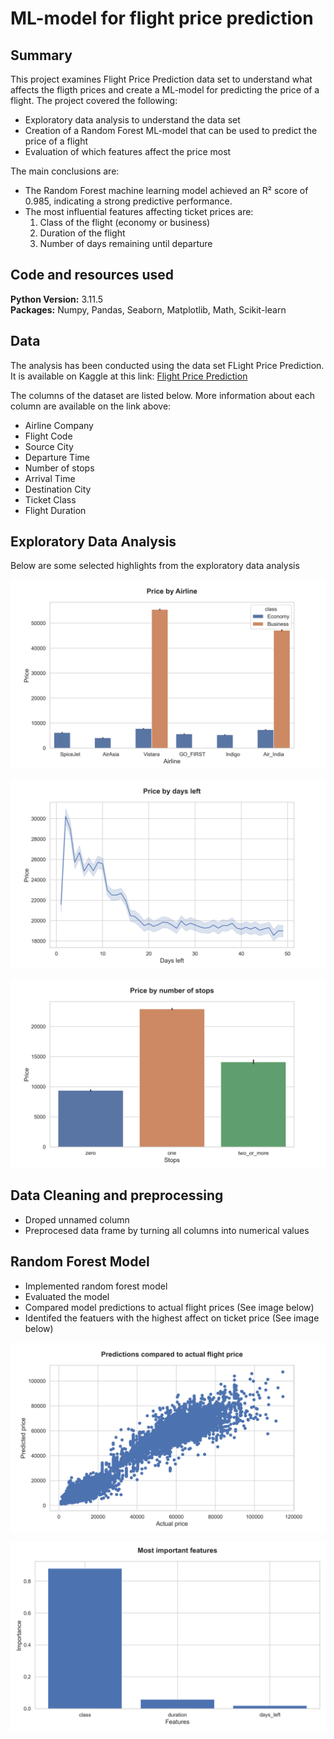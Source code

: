 # ML-model for flight price prediction

## Summary
This project examines Flight Price Prediction data set to understand what affects the fligth prices and create a ML-model for predicting the price of a flight.
The project covered the following:
* Exploratory data analysis to understand the data set
* Creation of a Random Forest ML-model that can be used to predict the price of a flight
* Evaluation of which features affect the price most

The main conclusions are:
- The Random Forest machine learning model achieved an R² score of 0.985, indicating a strong predictive performance.
- The most influential features affecting ticket prices are:
  1. Class of the flight (economy or business)
  2. Duration of the flight
  3. Number of days remaining until departure

     
## Code and resources used
**Python Version:** 3.11.5  
**Packages:** Numpy, Pandas, Seaborn, Matplotlib, Math, Scikit-learn


## Data
The analysis has been conducted using the data set FLight Price Prediction. It is available on Kaggle at this link: [Flight Price Prediction](https://www.kaggle.com/datasets/jainaru/world-happiness-report-2024-yearly-updated)

The columns of the dataset are listed below. More information about each column are available on the link above: 
* Airline Company
* Flight Code
* Source City
* Departure Time
* Number of stops
* Arrival Time
* Destination City
* Ticket Class
* Flight Duration


## Exploratory Data Analysis
Below are some selected highlights from the exploratory data analysis

![Price by Airline](Images/price_by_airline.png "Price by Airline")  


![Price by Days Left](Images/price_by_days_left.png "Price by Days Left")  

![Price by Number of Stops](Images/price_by_number_of_stops.png "Price by Number of Stops")  

  
## Data Cleaning and preprocessing
* Droped unnamed column
* Preprocesed data frame by turning all columns into numerical values

## Random Forest Model
* Implemented random forest model
* Evaluated the model
* Compared model predictions to actual flight prices (See image below)
* Identifed the featuers with the highest affect on ticket price (See image below)

![Price predictions compared to actual prices](Images/predictions_actual.png "Price predictions compared to actual prices")

![Features affect on ticket price](Images/most_important_features.png "Features affect on ticket price")    
